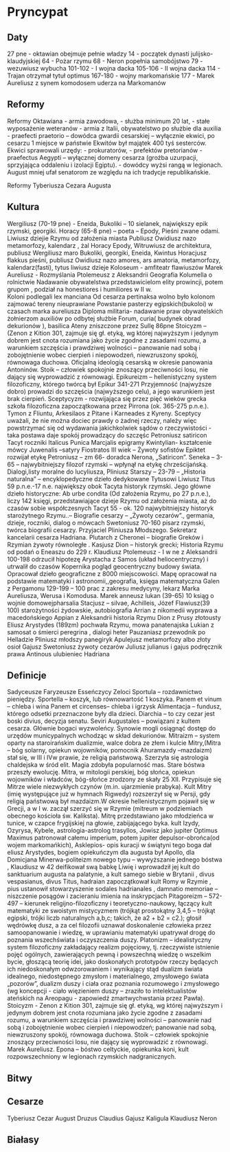 # Pryncypat 

## Daty
27 pne - oktawian obejmuje pełnie władzy 
14 - początek dynasti julijsko-klaudyjskiej 
64 - Pożar rzymu 
68 - Neron popełnia samobójstwo 
79 - wezuwiusz wybucha 
101-102 - I wojna dacka 
105-106 - II wojna dacka
114 - Trajan otrzymał tytuł optimus
167-180 - wojny markomańskie 
177 - Marek Aureliusz z synem komodosem uderza na Markomanów  
## Reformy
Reformy Oktawiana
    -	armia zawodowa, 
    -	służba minimum 20 lat, 
    -	stałe wyposażenie weteranów
    -	armia z Italii, obywatelstwo po służbie dla auxilia
    -	praefecti praetorio – dowódca gwardii cesarskiej – wyłącznie ekwici, po cesarzu 1 miejsce w państwie
        Ekwitów był majątek 400 tyś sesterców. Ekwici sprawowali urzędy:
        -	prokuratorów, 
        -	prefektów pretorianów 
        -	praefectus Aegypti – wyłącznej domeny cesarza (groźba uzurpacji, sprzyjająca oddaleniu i izolacji Egiptu). 
        -	dowódcy wyżsi rangą w legionach. August mniej ufał senatorom ze względu na ich tradycje republikańskie.

Reformy Tyberiusza Cezara Augusta 

## Kultura
Wergiliusz (70-19 pne)  - Eneida, Bukoliki – 10 sielanek, największy epik rzymski, georgiki.
Horacy (65-8 pne) – poeta – Epody, Pieśni zwane odami.
Liwiusz dziejie Rzymu od założenia miasta
Publiusz Owidiusz nazo metamorfozy, kalendarz , żal 
Horacy Epody, Witruwiusz de architektura, publiusz Wergiliusz maro Bukoliki, georgiki, Eneida, Kwintus Horacjusz flakkus pieśni, publiusz Owidiusz nazo amores, ars amatoria, metamorfozy, kalendarz(fasti), tytus liwiusz dzieje
Koloseum - amfiteatr flawiuszów
Marek Aureliusz - Rozmyślania 
Ptolemeusz z Aleksandrii Geografia
Kolumella o rolnictwie 
Nadawanie obywatelstwa przedstawicielom elity prowincji, potem grupom , podział na honestiores i humiliores w II w.  
Koloni podlegali lex manciana 
Od cesarza pertinaksa wolno było kolonom zajmować tereny nieuprawiane 
Powstanie pasterzy egipskich(bukoloi) w czasach marka aureliusza 
Diploma militaria- nadawanie praw obywatelskich żołnierzom auxiliów po odbytej służbie 
Forum, curia( budynek obrad dekurionów ), basilica
Ateny zniszczone przez Sullę  86pne
Stoicyzm – (Zenon z Kition 301, zajmuje się gł. etyką, wg której najwyższym i jedynym dobrem jest cnota rozumiana jako życie zgodne z zasadami rozumu, a warunkiem szczęścia i prawdziwej wolności – panowanie nad sobą i zobojętnienie wobec cierpień i niepowodzeń, niewzruszony spokój, równowaga duchowa. Oficjalną ideologią cesarską w okresie panowania Antoninów.
Stoik – człowiek spokojnie znoszący przeciwności losu, nie dający się wyprowadzić z równowagi.
Epikureizm – hellenistyczny system filozoficzny, którego twórcą był Epikur 341-271
Przyjemność (najwyższe dobro) prowadzi do szczęścia (najwyższego celu), a jego warunkiem jest brak cierpień.
Sceptycyzm - rozwijająca się przez pięć wieków grecka szkoła filozoficzna zapoczątkowana przez Pirrona (ok. 365-275 p.n.e.). Tymon z Fliuntu, Arkesilaos z Pitane i Karneades z Kyreny. Sceptycy uważali, że nie można dociec prawdy o żadnej rzeczy, należy więc powstrzymać się od wydawania jakichkolwiek sądów o rzeczywistości - taka postawa daje spokój prowadzący do szczęśc
Petroniusz satiricon
Tacyt roczniki
Italicus Punica
Marcjalis epigramy 
Kwintylian- kształcenie mówcy 
Juwenalis –satyry
Fiostratos III wiek – Żywoty sofistów 
Epiktet rozwijał etykę
Petroniusz – zm 66- doradca Nerona, „Satiricon”.
Seneka – 3-65 – najwybitniejszy filozof rzymski – wpłynął na etykę chrześcijańską. Dialogi,listy moralne do lucyliusza, 
Pliniusz Starszy – 23-79 – „Historia naturalna” – encyklopedyczne dzieło dedykowane Tytusowi
Liwiusz Titus  59 p.n.e.-17 n.e. największy obok Tacyta historyk rzymski. Jego główne dzieło historyczne: Ab urbe condita (Od założenia Rzymu, po 27 p.n.e.), liczy 142 księgi, przedstawiające dzieje Rzymu od założenia miasta, aż do czasów sobie współczesnych
Tacyt 55 - ok. 120 najwybitniejszy historyk starożytnego Rzymu..– Biografie cesarzy – „Żywoty cezarów”., germania, dzieje, roczniki, dialog o mówcach 
Swetoniusz 70-160 pisarz rzymski, twórca biografii cesarzy. Przyjaciel Pliniusza Młodszego. Sekretarz kancelarii cesarza Hadriana.
Plutarch z Cheronei – biografie Greków i Rzymian żywoty równoległe .
Kasjusz Dion – historyk grecki; Historia Rzymu od podań o Eneaszu do 229 r.
 Klaudiusz Ptolemeusz - I w ne z Aleksandrii 100-198 odrzucił hipotezę Arystacha z Samos (układ heliocentryczny) i utrwalił do czasów Kopernika pogląd geocentryczny budowy świata. Opracował dzieło geograficzne z 8000 miejscowości. Mapę opracował na podstawie matematyki i astronomii,,geografia, księga matematyczna 
Galen z Pergamonu 129-199 – 100 prac z zakresu medycyny, lekarz Marka Aureliusza, Werusa i Komodusa.
Marek anneusz lukan (39-65) 10 ksiąg o wojnie domowejpharsalia
Stacjusz – silvae, Achilleis, 
Józef Flawiusz(39 100) starożytności żydowskie, autobiografia
Arrian z nikomedii wyprawa a macedońskiego
Appian z Aleksandrii historia Rzymu 
Dion z Prusy złotousty
Eliusz Arystydes (189zm) pochwała Rzymu, mowa panatenajska 
Lukian z samosat o śmierci peregrina , dialogi heter 
Pauzaniasz przewodnik po Helladzie 
Pliniusz młodszy panegiryk
Apulejusz metamorfozy albo złoty osioł
Gajusz Swetoniusz żywoty cezarów
Juliusz julianus i gajus podręcznik prawa
Antinous ulubieniec Hadriana 

## Definicje
Sadyceusze 
Faryzeusze
Esseńczycy
Zeloci
Sportula – rozdawnictwo pieniędzy. 
Sportella – koszyk, lub równowartość 1 koszyka.
Panem et vinum – chleba i wina
Panem et circenses– chleba i igrzysk
Alimentacja – fundusz, którego odsetki przeznaczone były dla dzieci.
Diarchia – to czy cezar jest boski divius, decyzja senatu.
Seviri Augustales – powiązani z kultem cesarza. Głównie bogaci wyzwoleńcy. Synowie mogli osiągnąć dostęp do urzędów municypalnych wchodząc w skład dekurionów.
Mitraizm – system oparty na staroirańskim dualizmie, walce dobra ze złem i kulcie Mitry,(Mitra – bóg solarny, opiekun wojowników, pomocnik Ahuramazdy –mazdaizm) stał się, w III i IVw prawie, że religią państwową. Szerzyła się astrologia chaldejska w śród elit. Magia zdobyła popularność mas. Stare bóstwa przeszły ewolucję. Mitra, w mitologii perskiej, bóg słońca, opiekun wojowników i władców, bóg-słońce zrodzony ze skały 25 XII. Przypisuje się Mitrze wiele niezwykłych czynów (m.in. ujarzmienie prabyka). Kult Mitry (imię występujące już w hymnach Rigwedy) rozszerzył się w Persji, gdy religią państwową był mazdaizm.W okresie hellenistycznym pojawił się w Grecji, a w I w. zaczął szerzyć się w Rzymie (mitreum w podziemiach obecnego kościoła św. Kaliksta). Mitrę przedstawiano jako młodzieńca w tunice, w czapce frygijskiej na głowie, zabijającego byka. kult Izydy, Ozyrysa, Kybele, astrologia-astrolog trasyllos, Jowisz jako jupiter Optimus Maximus patronował całemu imperium, potem jupiter depulsor-obrońca(od wojem markomańkich), Asklepios- opis kuracji w świątyni tego boga dał eliusz Arystydes, bogiem opiekuńczym dla augusta był Apollo, dla Domicjana Minerwa-politeizm nowego typu – wywyższanie jednego bóstwa , Klaudiusz w 42 deifikował swą babkę Liwię i wprowadził jej kult do sanktuarium augusta na palatynie, a kult samego siebie w Brytanii , divus vespasianus, divus Titus, hadraian zapoczątkował kult Romy w Rzymie , pius ustanowił stowarzyszenie sodales hadrianales , 
damnatio memoriae – niszczenie posągów i zacieraniu imienia na inskrypcjach
Pitagoreizm – 572-497 – kierunek religijno-filozoficzny i teoretyczno-naukowy, łączący kult matematyki ze swoistym mistycyzmem (trójkąt prostokątny 3,4,5 – trójkąt egipski, trójki liczb naturalnych a,b,c; takich, że a2 + b2 = c2.); głosił wędrówkę dusz, a za cel filozofii uznawał doskonalenie człowieka przez samoopanowanie i wiedzę, w uprawianiu matematyki upatrywał drogę do poznania wszechświata i oczyszczenia duszy.
Platonizm – idealistyczny system filozoficzny zakładający realizm pojęciowy, tj. rzeczywiste istnienie pojęć ogólnych, zawierających pewną i powszechną wiedzę o wszelkim bycie, głoszącą teorię idei, jako doskonałych prototypów rzeczy będących ich niedoskonałym odwzorowaniem i wynikający stąd dualizm świata idealnego, niedostępnego zmysłom i materialnego, zmysłowego świata „pozorów”, dualizm duszy i ciała oraz poznania rozumowego i zmysłowego (wg  koncepcji - ciało więzieniem duszy – zraziło to intelektualistów ateńskich na Areopagu - zapowiedź zmartwychwstania przez Pawła).
Stoicyzm - Zenon z Kition 301, zajmuje się gł. etyką, wg której najwyższym i jedynym dobrem jest cnota rozumiana jako życie zgodne z zasadami rozumu, a warunkiem szczęścia i prawdziwej wolności – panowanie nad sobą i zobojętnienie wobec cierpień i niepowodzeń; panowanie nad sobą, niewzruszony spokój, równowaga duchowa. Stoik – człowiek spokojnie znoszący przeciwności losu, nie dający się wyprowadzić z równowagi. Marek Aureliusz.
Epona – bóstwo celtyckie, opiekunka koni, kult rozpowszechniony w legionach rzymskich nadgranicznych.

## Bitwy 

## Cesarze 
Tyberiusz Cezar August
Druzus Claudius 
Gajusz Kaligula 
Klaudiusz 
Neron

## Białasy


